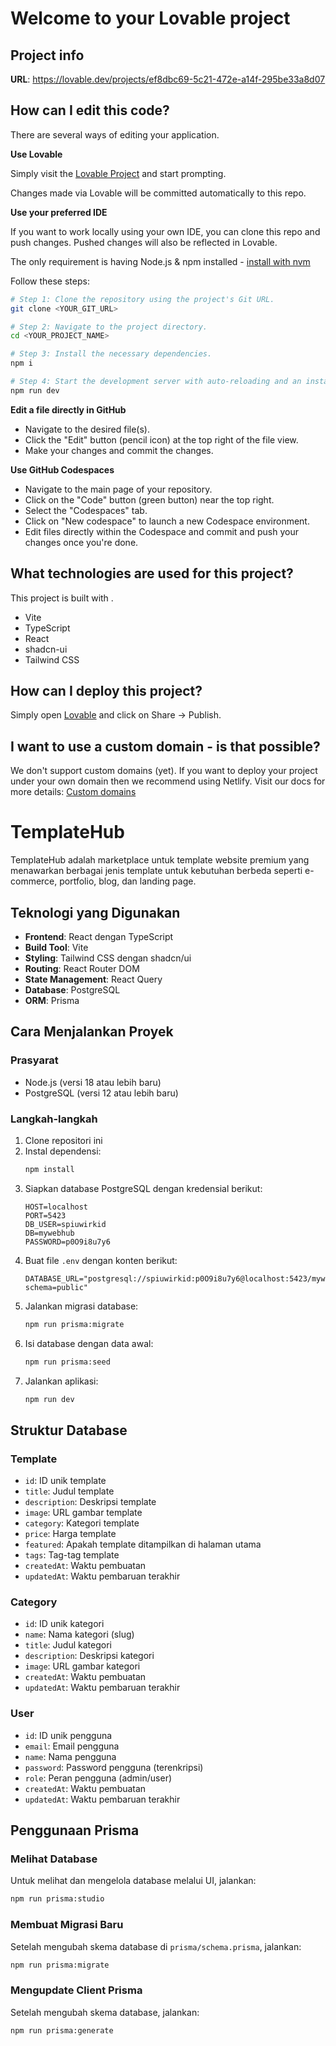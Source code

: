 # Welcome to your Lovable project

## Project info

**URL**: https://lovable.dev/projects/ef8dbc69-5c21-472e-a14f-295be33a8d07

## How can I edit this code?

There are several ways of editing your application.

**Use Lovable**

Simply visit the [Lovable Project](https://lovable.dev/projects/ef8dbc69-5c21-472e-a14f-295be33a8d07) and start prompting.

Changes made via Lovable will be committed automatically to this repo.

**Use your preferred IDE**

If you want to work locally using your own IDE, you can clone this repo and push changes. Pushed changes will also be reflected in Lovable.

The only requirement is having Node.js & npm installed - [install with nvm](https://github.com/nvm-sh/nvm#installing-and-updating)

Follow these steps:

```sh
# Step 1: Clone the repository using the project's Git URL.
git clone <YOUR_GIT_URL>

# Step 2: Navigate to the project directory.
cd <YOUR_PROJECT_NAME>

# Step 3: Install the necessary dependencies.
npm i

# Step 4: Start the development server with auto-reloading and an instant preview.
npm run dev
```

**Edit a file directly in GitHub**

- Navigate to the desired file(s).
- Click the "Edit" button (pencil icon) at the top right of the file view.
- Make your changes and commit the changes.

**Use GitHub Codespaces**

- Navigate to the main page of your repository.
- Click on the "Code" button (green button) near the top right.
- Select the "Codespaces" tab.
- Click on "New codespace" to launch a new Codespace environment.
- Edit files directly within the Codespace and commit and push your changes once you're done.

## What technologies are used for this project?

This project is built with .

- Vite
- TypeScript
- React
- shadcn-ui
- Tailwind CSS

## How can I deploy this project?

Simply open [Lovable](https://lovable.dev/projects/ef8dbc69-5c21-472e-a14f-295be33a8d07) and click on Share -> Publish.

## I want to use a custom domain - is that possible?

We don't support custom domains (yet). If you want to deploy your project under your own domain then we recommend using Netlify. Visit our docs for more details: [Custom domains](https://docs.lovable.dev/tips-tricks/custom-domain/)

# TemplateHub

TemplateHub adalah marketplace untuk template website premium yang menawarkan berbagai jenis template untuk kebutuhan berbeda seperti e-commerce, portfolio, blog, dan landing page.

## Teknologi yang Digunakan

- **Frontend**: React dengan TypeScript
- **Build Tool**: Vite
- **Styling**: Tailwind CSS dengan shadcn/ui
- **Routing**: React Router DOM
- **State Management**: React Query
- **Database**: PostgreSQL
- **ORM**: Prisma

## Cara Menjalankan Proyek

### Prasyarat

- Node.js (versi 18 atau lebih baru)
- PostgreSQL (versi 12 atau lebih baru)

### Langkah-langkah

1. Clone repositori ini
2. Instal dependensi:
   ```bash
   npm install
   ```
3. Siapkan database PostgreSQL dengan kredensial berikut:
   ```
   HOST=localhost
   PORT=5423
   DB_USER=spiuwirkid
   DB=mywebhub
   PASSWORD=p0O9i8u7y6
   ```
4. Buat file `.env` dengan konten berikut:
   ```
   DATABASE_URL="postgresql://spiuwirkid:p0O9i8u7y6@localhost:5423/mywebhub?schema=public"
   ```
5. Jalankan migrasi database:
   ```bash
   npm run prisma:migrate
   ```
6. Isi database dengan data awal:
   ```bash
   npm run prisma:seed
   ```
7. Jalankan aplikasi:
   ```bash
   npm run dev
   ```

## Struktur Database

### Template

- `id`: ID unik template
- `title`: Judul template
- `description`: Deskripsi template
- `image`: URL gambar template
- `category`: Kategori template
- `price`: Harga template
- `featured`: Apakah template ditampilkan di halaman utama
- `tags`: Tag-tag template
- `createdAt`: Waktu pembuatan
- `updatedAt`: Waktu pembaruan terakhir

### Category

- `id`: ID unik kategori
- `name`: Nama kategori (slug)
- `title`: Judul kategori
- `description`: Deskripsi kategori
- `image`: URL gambar kategori
- `createdAt`: Waktu pembuatan
- `updatedAt`: Waktu pembaruan terakhir

### User

- `id`: ID unik pengguna
- `email`: Email pengguna
- `name`: Nama pengguna
- `password`: Password pengguna (terenkripsi)
- `role`: Peran pengguna (admin/user)
- `createdAt`: Waktu pembuatan
- `updatedAt`: Waktu pembaruan terakhir

## Penggunaan Prisma

### Melihat Database

Untuk melihat dan mengelola database melalui UI, jalankan:

```bash
npm run prisma:studio
```

### Membuat Migrasi Baru

Setelah mengubah skema database di `prisma/schema.prisma`, jalankan:

```bash
npm run prisma:migrate
```

### Mengupdate Client Prisma

Setelah mengubah skema database, jalankan:

```bash
npm run prisma:generate
```
